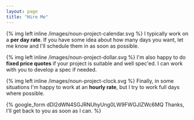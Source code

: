 ```yaml
---
layout: page
title: "Hire Me"
---
```



{% img left inline /images/noun-project-calendar.svg %}
I typically work on a **per day rate**.
If you have some idea about how many days you want,
let me know and I'll schedule them in as soon as possible.

{% img left inline /images/noun-project-dollar.svg %}
I'm also happy to do **fixed price quotes**
if your project is suitable and well spec'ed.
I can work with you to develop a spec if needed.

{% img left inline /images/noun-project-clock.svg %}
Finally, in some situations I'm happy to work at an **hourly rate**,
but I try to work full days where possible.

{% google_form dDI2dWN4SGJRNUhyUng0LW9FWGJIZWc6MQ Thanks, I'll get back to you as soon as I can. %}


